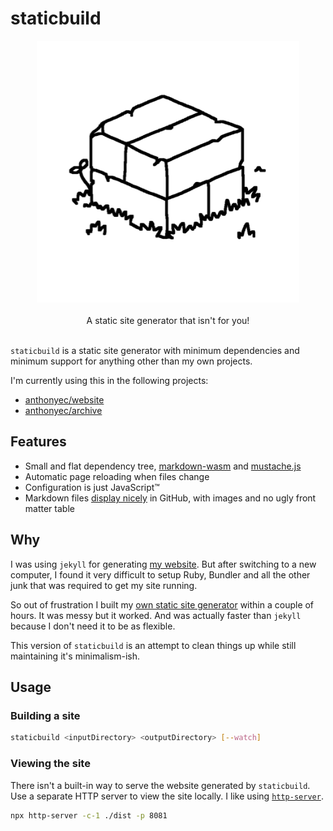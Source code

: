 # staticbuild

<div align="center">
  <img src="logo.png" width="420" alt="Bricks" >
  <br><br>
  A static site generator that isn't for you!
  <br><br>
</div>

`staticbuild` is a static site generator with minimum dependencies and minimum support for anything other than my own projects.

I'm currently using this in the following projects:

- [anthonyec/website](https://github.com/anthonyec/website)
- [anthonyec/archive](https://github.com/anthonyec/archive)

## Features

- Small and flat dependency tree, [markdown-wasm](https://github.com/rsms/markdown-wasm/) and [mustache.js](https://github.com/janl/mustache.js/)
- Automatic page reloading when files change
- Configuration is just JavaScript™️
- Markdown files [display nicely](https://github.com/anthonyec/website/blob/main/src/_posts/2022-03-30-one-year-of-salad-room/index.md) in GitHub, with images and no ugly front matter table

## Why

I was using `jekyll` for generating [my website](https://anthonycossins.com/). But after switching to a new computer, I found it very difficult to setup Ruby, Bundler and all the other junk that was required to get my site running.

So out of frustration I built my [own static site generator](https://github.com/anthonyec/static_build) within a couple of hours. It was messy but it worked. And was actually faster than `jekyll` because I don't need it to be as flexible.

This version of `staticbuild` is an attempt to clean things up while still maintaining it's minimalism-ish.

## Usage

### Building a site

```sh
staticbuild <inputDirectory> <outputDirectory> [--watch]
```

### Viewing the site

There isn't a built-in way to serve the website generated by `staticbuild`. Use a separate HTTP server to view the site locally. I like using [`http-server`](https://www.npmjs.com/package/http-server).

```sh
npx http-server -c-1 ./dist -p 8081
```
